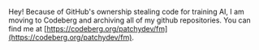 Hey! Because of GitHub's ownership stealing code for training AI, I am moving to Codeberg and archiving all of my github repositories. You can find me at [https://codeberg.org/patchydev/fm](https://codeberg.org/patchydev/fm). 
